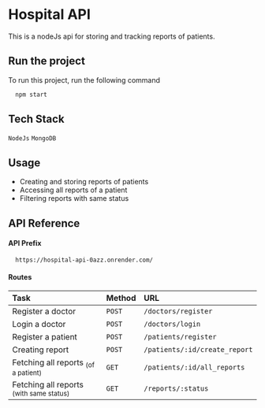 # Hospital API

This is a nodeJs api for storing and tracking reports of patients.
## Run the project

To run this project, run the following command

```bash
  npm start
```


## Tech Stack

`NodeJs` `MongoDB`

## Usage

- Creating and storing reports of patients
- Accessing all reports of a patient
- Filtering reports with same status
## API Reference

#### API Prefix

```http
  https://hospital-api-0azz.onrender.com/
```


#### Routes

| Task | Method     | URL                       |
| :-------- | :------- | :-------------------------------- |
|   Register a doctor    | `POST` | `/doctors/register` |
|   Login a doctor    | `POST` | `/doctors/login` |
|   Register a patient    | `POST` | `/patients/register` |
|   Creating report    | `POST` | `/patients/:id/create_report` |
|   Fetching all reports <sub>(of a patient)</sub>    | `GET` | `/patients/:id/all_reports` |
|   Fetching all reports <sub>(with same status)</sub>    | `GET` | `/reports/:status` |
